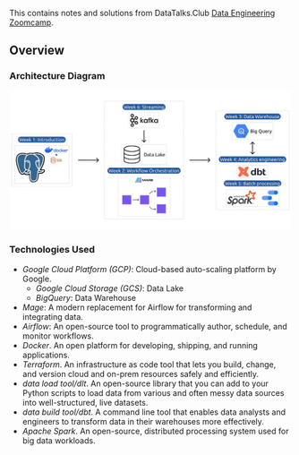 This contains notes and solutions from DataTalks.Club [Data Engineering Zoomcamp](https://github.com/DataTalksClub/data-engineering-zoomcamp).

## Overview

### Architecture Diagram
![](resources/architecture/architecture.jpeg)

### Technologies Used
* *Google Cloud Platform (GCP)*: Cloud-based auto-scaling platform by Google. 
  * *Google Cloud Storage (GCS)*: Data Lake
  * *BigQuery*: Data Warehouse
* *Mage*: A modern replacement for Airflow for transforming and integrating data.
* *Airflow*: An open-source tool to programmatically author, schedule, and monitor workflows.
* *Docker*. An open platform for developing, shipping, and running applications.
* *Terraform*. An infrastructure as code tool that lets you build, change, and version cloud and on-prem resources safely and efficiently.
* *data load tool/dlt*. An open-source library that you can add to your Python scripts to load data from various and often messy data sources into well-structured, live datasets.
* *data build tool/dbt*. A command line tool that enables data analysts and engineers to transform data in their warehouses more effectively.
* *Apache Spark*. An open-source, distributed processing system used for big data workloads.

